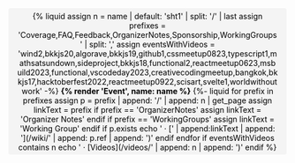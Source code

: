 <nav style="padding: 0.25em 1em; background: #f4f4f4; border-radius: 0.25rem; text-align: center; border: 2px solid #f4f4f4; color:black;">
<div style="margin: -1em 0">

{% liquid
assign n = name | default: 'sht1' | split: '/' | last
assign prefixes = 'Coverage,FAQ,Feedback,OrganizerNotes,Sponsorship,WorkingGroups' | split: ','
assign eventsWithVideos = 'wind2,bkkjs20,algorave,bkkjs19,github1,cssmeetup0823,typescript1,mathsatsundown,sideproject,bkkjs18,functional2,reactmeetup0623,msbuild2023,functional,vscodeday2023,creativecodingmeetup,bangkok,bkkjs17,hacktoberfest2022,reactmeetup0922,scisart,svelte1,worldwithoutwork'
-%}
**{% render 'Event', name: name %}**
{%- liquid
for prefix in prefixes
  assign p = prefix | append: '/' | append: n | get_page
  assign linkText = prefix
  if prefix == 'OrganizerNotes'
    assign linkText = 'Organizer Notes'
  endif
  if prefix == 'WorkingGroups'
    assign linkText = 'Working Group'
  endif
  if p.exists
    echo ' &middot; [' | append:linkText | append: '](/wiki/' | append: p.ref | append: ')'
  endif
endfor
if eventsWithVideos contains n
  echo ' &middot; [Videos](/videos/' | append: n | append: ')'
endif
%}

</div>
</nav>